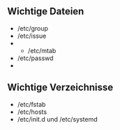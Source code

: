 ## Wichtige Dateien

* /etc/group
* /etc/issue
* * /etc/mtab
* /etc/passwd
* 


## Wichtige Verzeichnisse

* /etc/fstab
* /etc/hosts
* /etc/init.d und /etc/systemd



